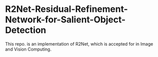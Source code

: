 # R2Net-Residual-Refinement-Network-for-Salient-Object-Detection
This repo. is an implementation of R2Net, which is accepted for in Image and Vision Computing.
